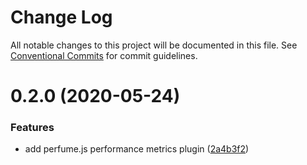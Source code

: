 # Change Log

All notable changes to this project will be documented in this file.
See [Conventional Commits](https://conventionalcommits.org) for commit guidelines.

# 0.2.0 (2020-05-24)


### Features

* add perfume.js performance metrics plugin ([2a4b3f2](https://github.com/DavidWells/analytics/commit/2a4b3f2))
